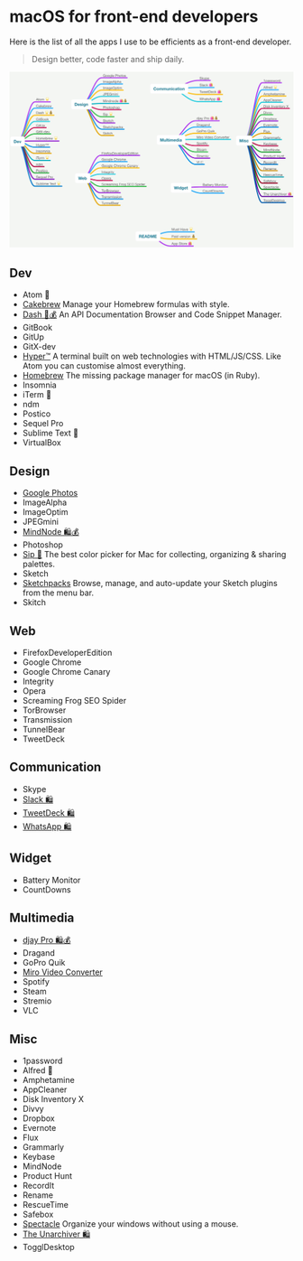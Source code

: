 # macOS for front-end developers

Here is the list of all the apps I use to be efficients as a front-end developer.

> Design better, code faster and ship daily.

[![](macos-front-end.mindnode/QuickLook/Preview.jpg)](https://my.mindnode.com/zRQUDVrKyQGW2TxZ33k8szsZEynEsaoKHeLWx2XB)

## Dev

- Atom 🌟
- [Cakebrew](https://github.com/brunophilipe/Cakebrew) Manage your Homebrew formulas with style.
- [Dash 🌟💰](https://kapeli.com/dash) An API Documentation Browser and Code Snippet Manager.
- GitBook
- GitUp
- GitX-dev
- [Hyper™](https://hyper.is/) A terminal built on web technologies with HTML/JS/CSS. Like Atom you can customise almost everything.
- [Homebrew](https://github.com/Homebrew) The missing package manager for macOS (in Ruby).
- Insomnia
- iTerm 🌟
- ndm
- Postico
- Sequel Pro
- Sublime Text 🌟
- VirtualBox

## Design

- [Google Photos](https://photos.google.com/apps)
- ImageAlpha
- ImageOptim
- JPEGmini
- [MindNode 🛍💰](https://itunes.apple.com/fr/app/mindnode-2-delightful-mind-mapping/id992076693?l=en&mt=12)
- Photoshop
- [Sip 🌟](https://sipapp.io/) The best color picker for Mac for collecting, organizing & sharing palettes.
- Sketch
- [Sketchpacks](https://www.sketchpacks.com/) Browse, manage, and auto-update your Sketch plugins from the menu bar.
- Skitch

## Web

- FirefoxDeveloperEdition
- Google Chrome
- Google Chrome Canary
- Integrity
- Opera
- Screaming Frog SEO Spider
- TorBrowser
- Transmission
- TunnelBear
- TweetDeck

## Communication

- Skype
- [Slack 🛍](https://itunes.apple.com/fr/app/slack/id803453959?l=en&mt=12)
- [TweetDeck 🛍](https://itunes.apple.com/fr/app/tweetdeck-by-twitter/id485812721?l=en&mt=12)
- [WhatsApp 🛍](https://itunes.apple.com/fr/app/whatsapp-desktop/id1147396723?l=en&mt=12)

## Widget

- Battery Monitor
- CountDowns

## Multimedia

- [djay Pro 🛍💰](https://itunes.apple.com/fr/app/djay-pro/id947578651?l=en&mt=12)
- Dragand
- GoPro Quik
- [Miro Video Converter](http://www.mirovideoconverter.com/)
- Spotify
- Steam
- Stremio
- VLC

## Misc

- 1password
- Alfred 🌟
- Amphetamine
- AppCleaner
- Disk Inventory X
- Divvy
- Dropbox
- Evernote
- Flux
- Grammarly
- Keybase
- MindNode
- Product Hunt
- RecordIt
- Rename
- RescueTime
- Safebox
- [Spectacle](https://github.com/eczarny/spectacle) Organize your windows without using a mouse.
- [The Unarchiver 🛍](https://itunes.apple.com/us/app/the-unarchiver/id425424353?mt=12)
- TogglDesktop
